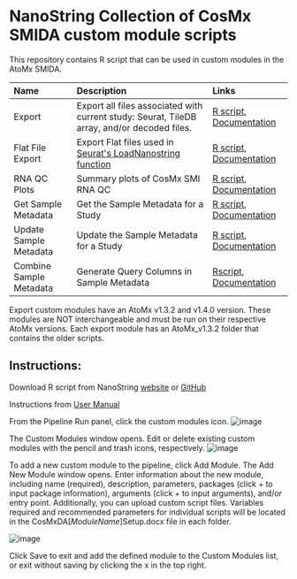 NanoString Collection of CosMx SMIDA custom module scripts
=================
This repository contains R script that can be used in custom modules in the AtoMx SMIDA.
 

| Name              | Description                                                                                                                                                                                                                                                                                                                                                                                                                                         |Links|
| :---------------- | :-------------------------------------------------------------------------------------------------------------------------------------------------------------------------------------------------------------------------------------------------------------------------------------------------------------------------------------------------------------------------------------------------------------------------------------------------- |:------------------------|
| Export     | Export all files associated with current study: Seurat, TileDB array, and/or decoded files.| [R script](https://github.com/Nanostring-Biostats/CosMxDACustomModules/blob/main/Export/CosMxDAExport.R), [Documentation](https://github.com/Nanostring-Biostats/CosMxDACustomModules/blob/main/Export/CosMxDAExportSetup.docx) | 
| Flat File Export     | Export Flat files used in [Seurat's LoadNanostring function](https://satijalab.org/seurat/articles/spatial_vignette_2#human-lung-nanostring-cosmx-spatial-molecular-imager)| [R script](https://github.com/Nanostring-Biostats/CosMxDACustomModules/blob/main/flatFileExport/flatFileExport.R), [Documentation](https://github.com/Nanostring-Biostats/CosMxDACustomModules/blob/main/flatFileExport/CosMxDAFlatFileExportSetup.docx) |  
| RNA QC Plots     | Summary plots of CosMx SMI RNA QC | [R script](https://github.com/Nanostring-Biostats/CosMxDACustomModules/blob/main/RNAQCPlots/QC_Module_Flowcell_Plots.R), [Documentation](https://github.com/Nanostring-Biostats/CosMxDACustomModules/blob/main/RNAQCPlots/CosMxDA_RNAQCPlotSetup.docx) | 
| Get Sample Metadata    | Get the Sample Metadata for a Study | [R script](https://github.com/Nanostring-Biostats/CosMxDACustomModules/blob/main/SampleMetadata/GetSampleMetadata.R), [Documentation](https://github.com/Nanostring-Biostats/CosMxDACustomModules/blob/main/SampleMetadata/CosMxDAGetSampleMetadataSetup.docx) |
| Update Sample Metadata    | Update the Sample Metadata for a Study | [R script](https://github.com/Nanostring-Biostats/CosMxDACustomModules/blob/main/SampleMetadata/UpdateSampleMetadata.R), [Documentation](https://github.com/Nanostring-Biostats/CosMxDACustomModules/blob/main/SampleMetadata/CosMxDAUpdateSampleMetadataSetup.docx) | 
| Combine Sample Metadata    | Generate Query Columns in Sample Metadata | [Rscript](https://github.com/Nanostring-Biostats/CosMxDACustomModules/blob/main/SampleMetadata/CombineSampleMetadata.R), [Documentation](https://github.com/Nanostring-Biostats/CosMxDACustomModules/blob/main/SampleMetadata/CosMxDACombineSampleMetadataSetup.docx) |
  
  
Export custom modules have an AtoMx v1.3.2 and v1.4.0 version. These modules are NOT interchangeable and must be run on their respective AtoMx versions. Each export module has an AtoMx_v1.3.2 folder that contains the older scripts. 

## Instructions: 
Download R script from NanoString [website](https://nanostring.com/) or [GitHub](https://github.com/Nanostring-Biostats/CosMxDACustomModules) 

Instructions from [User Manual](https://university.nanostring.com/cosmx-smi-data-analysis-user-manual)

From the Pipeline Run panel, click the custom modules icon. 
![image](https://github.com/Nanostring-Biostats/CosMxDACustomModules/assets/40255151/bbf9e45f-f4d9-4b9f-9de2-9ef69304f0e4)

The Custom Modules window opens. Edit or delete existing custom modules with the pencil and trash icons, respectively.
![image](https://github.com/Nanostring-Biostats/CosMxDACustomModules/assets/40255151/53e82ef4-12d4-45a8-9be3-6f1fb853fbe6)

To add a new custom module to the pipeline, click Add Module. The Add New Module window opens. Enter information about the new module, including name (required), description, parameters, packages (click + to input package information), arguments (click + to input arguments), and/or entry point. Additionally, you can upload custom script files. Variables required and recommended parameters for individual scripts will be located in the CosMxDA[*ModuleName*]Setup.docx file in each folder.

![image](https://github.com/Nanostring-Biostats/CosMxDACustomModules/assets/40255151/ec77eccc-206d-4ed5-b955-481f6137019a)

Click Save to exit and add the defined module to the Custom Modules list, or exit without saving by clicking the x in the top right.
